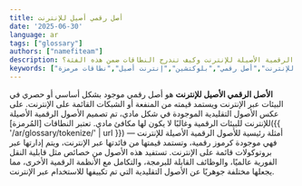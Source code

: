 ```yaml
---
title: أصل رقمي أصيل للإنترنت
date: '2025-06-30'
language: ar
tags: ["glossary"]
authors: ["namefiteam"]
description: ما هي الأصول الرقمية الأصيلة للإنترنت وكيف تندرج النطاقات ضمن هذه الفئة؟
keywords: ["أصل رقمي أصيل للإنترنت","أصل رقمي","بلوكتشين","إنترنت أصيل","نطاقات مرمزة"]
---
```


**الأصل الرقمي الأصيل للإنترنت** هو أصل رقمي موجود بشكل أساسي أو حصري في البيئات عبر الإنترنت ويستمد قيمته من المنفعة أو الشبكات القائمة على الإنترنت. على عكس الأصول التقليدية الموجودة في شكل مادي، تم تصميم الأصول الرقمية الأصيلة للإنترنت للبيئات الرقمية وغالبًا لا يكون لها مكافئ مادي. تعتبر النطاقات [المُرمزة]({{ '/ar/glossary/tokenize/' | url }}) أمثلة رئيسية للأصول الرقمية الأصيلة للإنترنت — فهي موجودة كرموز رقمية، وتستمد قيمتها من فائدتها عبر الإنترنت، ويتم إدارتها عبر بروتوكولات قائمة على الإنترنت. تستفيد هذه الأصول من خصائص مثل قابلية النقل الفورية عالميًا، والوظائف القابلة للبرمجة، والتكامل مع الأنظمة الرقمية الأخرى، مما يجعلها مختلفة جوهريًا عن الأصول التقليدية التي تم تكييفها للاستخدام عبر الإنترنت.